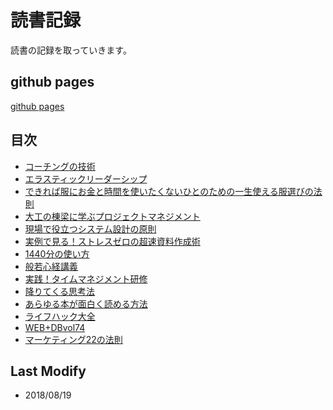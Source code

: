# 読書記録

読書の記録を取っていきます。

## github pages

[github pages](https://modeverv.github.io/reading_log/)

## 目次

* [コーチングの技術](coting.md)
* [エラスティックリーダーシップ](elasticreadership.md)
* [できれば服にお金と時間を使いたくないひとのための一生使える服選びの法則](fukuerabi.md)
* [大工の棟梁に学ぶプロジェクトマネジメント](daiku_pm.md)
* [現場で役立つシステム設計の原則](japanddd.md)
* [実例で見る！ストレスゼロの超速資料作成術](jiturei_stresszero.md)
* [1440分の使い方](1440.md)
* [般若心経講義](buddhism.md)
* [実践！タイムマネジメント研修](timemanagement.md)
* [降りてくる思考法](downthink.md)
* [あらゆる本が面白く読める方法](howtoread.md)
* [ライフハック大全](lifehack_complete.md)
* [WEB+DBvol74](web+db74.md)
* [マーケティング22の法則](marketing22.md)

## Last Modify

* 2018/08/19
